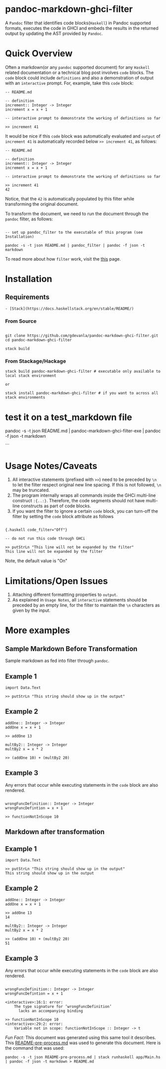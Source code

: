pandoc-markdown-ghci-filter
===========================

A `Pandoc` filter that identifies code blocks(`Haskell`) in Pandoc
supported formats, executes the code in GHCI and embeds the results in
the returned output by updating the AST provided by `Pandoc`.

Quick Overview
==============

Often a markdown(or any `pandoc` supported document) for any `Haskell`
related documentation or a technical blog post involves `code` blocks.
The `code` block could include `definitions` and also a demonstration of
output with an `interactive` prompt. For, example, take this `code`
block:

``` {.haskell code-filter="Off"}
-- README.md

-- definition
increment:: Integer -> Integer
increment x = x + 1

-- interactive prompt to demonstrate the working of definitions so far

>> increment 41
```

It would be nice if this `code` block was automatically evaluated and
`output` of `increment 41` is automatically recorded below
`>> increment 41`, as follows:

``` {.haskell}
-- README.md

-- definition
increment:: Integer -> Integer
increment x = x + 1

-- interactive prompt to demonstrate the working of definitions so far

>> increment 41
42

```

Notice, that the `42` is automatically populated by this filter while
transforming the original document.

To transform the document, we need to run the document through the
`pandoc` filter, as follows:

``` {.shell}

-- set up pandoc_filter to the executable of this program (see Installation)

pandoc -s -t json README.md | pandoc_filter | pandoc -f json -t markdown
```

To read more about how `filter` work, visit the
[this](https://pandoc.org/filters.html) page.

Installation
============

Requirements
------------

    - [Stack](https://docs.haskellstack.org/en/stable/README/)

### From Source

``` {.shell}

git clone https://github.com/gdevanla/pandoc-markdown-ghci-filter.git
cd pandoc-markdown-ghci-filter

stack build
```

### From Stackage/Hackage

``` {.shell}
stack build pandoc-markdown-ghci-filter # executable only available to local stack environment

or

stack install pandoc-markdown-ghci-filter # if you want to across all stack environments
```

test it on a test\_markdown file
================================

pandoc -s -t json README.md | pandoc-markdown-ghci-filter-exe | pandoc
-f json -t markdown

\`\`\`

Usage Notes/Caveats
===================

1.  All interactive statements (prefixed with `>>`) need to be preceded
    by `\n` to let the filter respect original new line spacing. If this
    is not followed, `\n` may be truncated.
2.  The program internally wraps all commands inside the GHCi multi-line
    construct `:{..:}`. Therefore, the code segments should not have
    multi-line constructs as part of code blocks.
3.  If you want the filter to ignore a certain `code` block, you can
    turn-off the filter by setting the `code` block attribute as follows

``` {.markdown}

{.haskell code_filter="Off"}

-- do not run this code through GHCi

>> putStrLn "This line will not be expanded by the filter"
This line will not be expanded by the filter
```

Note, the default value is "On"

Limitations/Open Issues
=======================

1.  Attaching different formattting properties to `output`.
2.  As explained in `Usage Notes`, all `interactive` statements should
    be preceded by an empty line, for the filter to maintain the `\n`
    characters as given by the input.

More examples
=============

Sample Markdown Before Transformation
-------------------------------------

Sample markdown as fed into filter through `pandoc`.

Example 1
---------

``` {.haskell code-filter="Off"}
import Data.Text

>> putStrLn "This string should show up in the output"
```

Example 2
---------

``` {.haskell code-filter="Off"}
addOne:: Integer -> Integer
addOne x = x + 1

>> addOne 13

multBy2:: Integer -> Integer
multBy2 x = x * 2

>> (addOne 10) + (multBy2 20)
```

Example 3
---------

Any errors that occur while executing statements in the `code` block are
also rendered.

``` {.haskell code-filter="Off"}

wrongFuncDefinition:: Integer -> Integer
wrongFuncDefintion = x + 1

>> functionNotInScope 10
```

Markdown after transformation
-----------------------------

Example 1
---------

``` {.haskell code-filter="On"}
import Data.Text

>> putStrLn "This string should show up in the output"
This string should show up in the output

```

Example 2
---------

``` {.haskell code-filter="On"}
addOne:: Integer -> Integer
addOne x = x + 1

>> addOne 13
14

multBy2:: Integer -> Integer
multBy2 x = x * 2

>> (addOne 10) + (multBy2 20)
51

```

Example 3
---------

Any errors that occur while executing statements in the `code` block are
also rendered.

``` {.haskell code-filter="On"}

wrongFuncDefinition:: Integer -> Integer
wrongFuncDefintion = x + 1

<interactive>:16:1: error:
    The type signature for ‘wrongFuncDefinition’
      lacks an accompanying binding

>> functionNotInScope 10
<interactive>:29:2: error:
    Variable not in scope: functionNotInScope :: Integer -> t

```

*Fun Fact:* This document was generated using this same tool it
describes. This
[README-pre-process.md](https://github.com/gdevanla/pandoc-markdown-ghci-filter/blob/master/README-pre-process.md)
was used to generate this document. Here is the command that was used:

``` {.shell}
pandoc -s -t json README-pre-process.md | stack runhaskell app/Main.hs | pandoc -f json -t markdown > README.md
```
